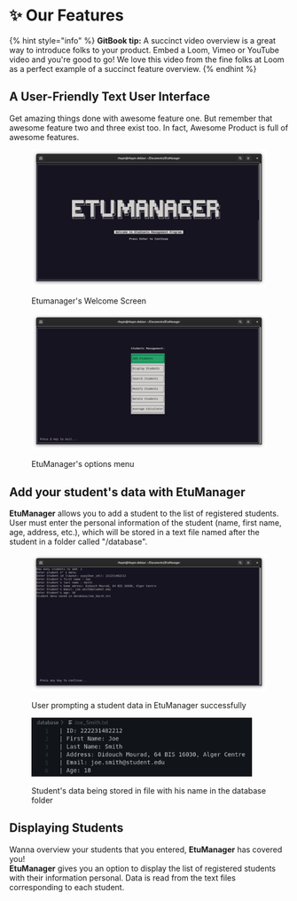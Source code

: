 # ✨ Our Features

{% hint style="info" %}
**GitBook tip:** A succinct video overview is a great way to introduce folks to your product. Embed a Loom, Vimeo or YouTube video and you're good to go! We love this video from the fine folks at Loom as a perfect example of a succinct feature overview.
{% endhint %}

## A User-Friendly Text User Interface

Get amazing things done with awesome feature one. But remember that awesome feature two and three exist too. In fact, Awesome Product is full of awesome features.

<figure><img src="../.gitbook/assets/image (1).png" alt=""><figcaption><p>Etumanager's Welcome Screen</p></figcaption></figure>

<figure><img src="../.gitbook/assets/EtuManager-Menu.png" alt=""><figcaption><p>EtuManager's options menu</p></figcaption></figure>





## Add your student's data with EtuManager&#x20;

**EtuManager** allows you to add a student to the list of registered students.\
User must enter the personal information of the student (name, first name, age, address, etc.), which will be stored in a text file named after the student in a folder called "/database".

<figure><img src="../.gitbook/assets/image (3).png" alt=""><figcaption><p>User prompting a student data in EtuManager successfully</p></figcaption></figure>

<figure><img src="../.gitbook/assets/userdata.png" alt="" width="398"><figcaption><p>Student's data being stored in file with his name in the database folder</p></figcaption></figure>

## Displaying Students

Wanna overview your students that you entered, **EtuManager** has covered you!\
**EtuManager** gives you an option to display the list of registered students with their information personal. Data is read from the text files corresponding to each student.

